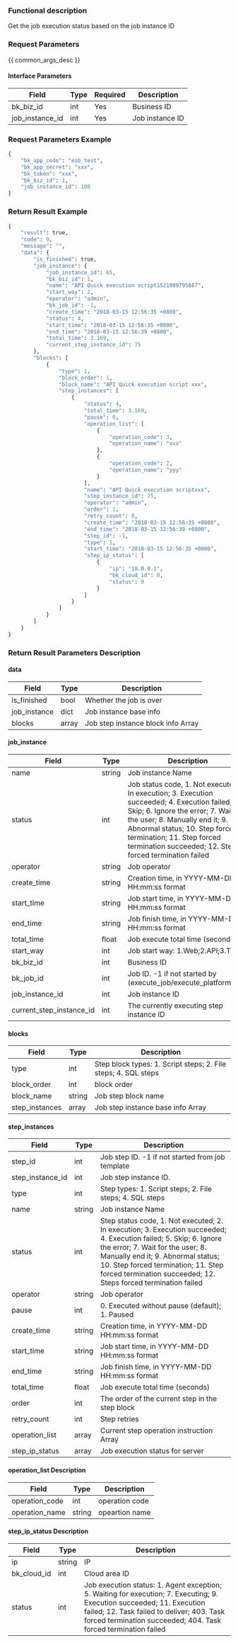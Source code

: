 ### Functional description

Get the job execution status based on the job instance ID

### Request Parameters

{{ common_args_desc }}

#### Interface Parameters

| Field             |  Type      | Required   |  Description      |
|------------------|------------|--------|------------|
| bk_biz_id        |  int       | Yes     | Business ID |
| job_instance_id  |  int       | Yes     | Job instance ID |

### Request Parameters Example

```python
{
    "bk_app_code": "esb_test",
    "bk_app_secret": "xxx",
    "bk_token": "xxx",
    "bk_biz_id": 1,
    "job_instance_id": 100
}
```

### Return Result Example

```python
{
    "result": true,
    "code": 0,
    "message": "",
    "data": {
        "is_finished": true,
        "job_instance": {
            "job_instance_id": 65,
            "bk_biz_id": 1,
            "name": "API Quick execution script1521089795887",
            "start_way": 2,
            "operator": "admin",
            "bk_job_id": -1,
            "create_time": "2018-03-15 12:56:35 +0800",
            "status": 4,
            "start_time": "2018-03-15 12:56:35 +0800",
            "end_time": "2018-03-15 12:56:39 +0800",
            "total_time": 3.169,
            "current_step_instance_id": 75
        },
        "blocks": [
            {
                "type": 1,
                "block_order": 1,
                "block_name": "API Quick execution script xxx",
                "step_instances": [
                    {
                        "status": 4,
                        "total_time": 3.169,
                        "pause": 0,
                        "operation_list": [
                            {
                                "operation_code": 3,
                                "operation_name": "xxx"
                            },
                            {
                                "operation_code": 2,
                                "operation_name": "yyy"
                            }
                        ],
                        "name": "API Quick execution scriptxxx",
                        "step_instance_id": 75,
                        "operator": "admin",
                        "order": 1,
                        "retry_count": 0,
                        "create_time": "2018-03-15 12:56:35 +0800",
                        "end_time": "2018-03-15 12:56:39 +0800",
                        "step_id": -1,
                        "type": 1,
                        "start_time": "2018-03-15 12:56:35 +0800",
                        "step_ip_status": [
                            {
                                "ip": "10.0.0.1",
                                "bk_cloud_id": 0,
                                "status": 9
                            }
                        ]
                    }
                ]
            }
        ]
    }
}
```
### Return Result Parameters Description

#### data

| Field      | Type      | Description      |
|-----------|-----------|-----------|
| is_finished    | bool       | Whether the job is over |
| job_instance   | dict       | Job instance base info |
| blocks         | array      | Job step instance block info Array |

#### job_instance

| Field      | Type      | Description      |
|-----------|-----------|-----------|
| name         | string       | Job instance Name |
| status       | int          | Job status code, 1. Not executed; 2. In execution; 3. Execution succeeded; 4. Execution failed; 5. Skip; 6. Ignore the error; 7. Wait for the user; 8. Manually end it; 9. Abnormal status; 10. Step forced termination; 11. Step forced termination succeeded; 12. Steps forced termination failed |
| operator     | string       | Job operator |
| create_time  | string       | Creation time, in YYYY-MM-DD HH:mm:ss format |
| start_time   | string       | Job start time, in YYYY-MM-DD HH:mm:ss format |
| end_time     | string       | Job finish time, in YYYY-MM-DD HH:mm:ss format |
| total_time   | float        | Job execute total time (seconds) |
| start_way    | int          | Job start way: 1.Web;2.API;3.Timed |
| bk_biz_id    | int          | Business ID |
| bk_job_id    | int          | Job ID. -1 if not started by (execute_job/execute_platform_job) |
| job_instance_id    | int    | Job instance ID |
| current_step_instance_id  | int    | The currently executing step instance ID |

#### blocks

| Field      | Type      | Description      |
|-----------|-----------|-----------|
| type           | int       | Step block types: 1. Script steps; 2. File steps; 4. SQL steps |
| block_order    | int       | block order |
| block_name     | string    | Job step block name |
| step_instances | array     | Job step instance base info Array |

#### step_instances

| Field      | Type      | Description      |
|-----------|-----------|-----------|
| step_id          | int       | Job step ID. -1 if not started from job template |
| step_instance_id | int       | Job step instance ID. |
| type             | int       | Step types: 1. Script steps; 2. File steps; 4. SQL steps |
| name             | string    | Job instance Name |
| status           | int       | Step status code, 1. Not executed; 2. In execution; 3. Execution succeeded; 4. Execution failed; 5. Skip; 6. Ignore the error; 7. Wait for the user; 8. Manually end it; 9. Abnormal status; 10. Step forced termination; 11. Step forced termination succeeded; 12. Steps forced termination failed |
| operator         | string    | Job operator |
| pause            | int       | 0. Executed without pause (default); 1. Paused |
| create_time      | string    | Creation time, in YYYY-MM-DD HH:mm:ss format |
| start_time       | string    | Job start time, in YYYY-MM-DD HH:mm:ss format |
| end_time         | string    | Job finish time, in YYYY-MM-DD HH:mm:ss format |
| total_time       | float     | Job execute total time (seconds) |
| order            | int       | The order of the current step in the step block |
| retry_count      | int       | Step retries |
| operation_list   | array     | Current step operation instruction Array |
| step_ip_status   | array     | Job execution status for server |

#### operation_list Description

| Field      | Type      | Description      |
|-----------|-----------|-----------|
| operation_code        | int       | operation code |
| operation_name        | string    | opeartion name |

#### step_ip_status Description

| Field      | Type      | Description      |
|-----------|-----------|-----------|
| ip          | string    | IP |
| bk_cloud_id | int       | Cloud area ID |
| status      | int       | Job execution status: 1. Agent exception; 5. Waiting for execution; 7. Executing; 9. Execution succeeded; 11. Execution failed; 12. Task failed to deliver; 403. Task forced termination succeeded; 404. Task forced termination failed |
